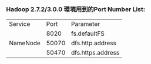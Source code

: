 ﻿### Hadoop 2.7.2/3.0.0 環境用到的Port Number List:

<table>
   <tr>
      <td>Service</td>
      <td>Port</td>
      <td>Parameter</td>
   </tr>
   <tr>
      <td rowspan='4'>NameNode</td>
      <td>8020</td>
      <td>fs.defaultFS</td>
   </tr>
   <tr>      
      <td>50070</td>
      <td>dfs.http.address</td>
   </tr>
   <tr>      	  
      <td>50470</td>
      <td>dfs.https.address</td>
   </tr>  
</table>

